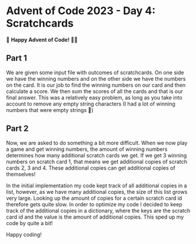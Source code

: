 # Advent of Code 2023 - Day 4: Scratchcards

🌟 **Happy Advent of Code!** 🎄✨

## Part 1

We are given some input file with outcomes of scratchcards. On one side we have the winning numbers and on the other side we have the numbers on the card. It is our job to find the winning numbers on our card and then calculate a score. We then sum the scores of all the cards and that is our final answer.
This was a relatively easy problem, as long as you take into account to remove any empty string characters (I had a lot of winning numbers that were empty strings 🤦)

## Part 2

Now, we are asked to do something a bit more difficult. When we now play a game and get winning numbers, the amount of winning numbers determines how many additional scratch cards we get. If we get 3 winning numbers on scratch card 1, that means we get additional copies of scratch cards 2, 3 and 4. These additional copies can get additional copies of themselves!

In the initial implementation my code kept track of all additional copies in a list, however, as we have many additional copies, the size of this list grows very large. Looking up the amount of copies for a certain scratch card id therefore gets quite slow. In order to optimize my code I decided to keep track of the additional copies in a dictionary, where the keys are the scratch card id and the value is the amount of additional copies. This sped up my code by quite a bit!

Happy coding!
